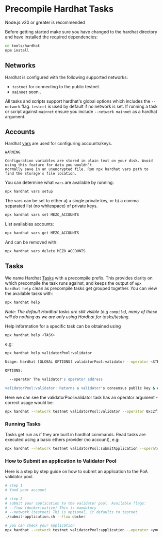 # Precompile Hardhat Tasks

Node.js v20 or greater is recommended

Before getting started make sure you have changed to the hardhat directory and have installed the required
dependencies:

```bash
cd tools/hardhat
npm install
```

## Networks

Hardhat is configured with the following supported networks:

* `testnet` for connecting to the public testnet.
* `mainnet` soon..

All tasks and scripts support hardhat's global options which includes the `--network` flag. `testnet` is
used by default if no network is set. If running a task or script against `mainnet` ensure you include
`--network mainnet` as a hardhat argument.

## Accounts

Hardhat [vars](https://hardhat.org/hardhat-runner/docs/guides/configuration-variables) are used for configuring
accounts/keys.

```text
WARNING

Configuration variables are stored in plain text on your disk. Avoid using this feature for data you wouldn’t
normally save in an unencrypted file. Run npx hardhat vars path to find the storage's file location.
```

You can determine what `vars` are available by running:

```bash
npx hardhat vars setup
```

The vars can be set to either a) a single private key, or b) a comma separated list (no whitespace) of private keys.

```bash
npx hardhat vars set MEZO_ACCOUNTS
```

List availables accounts:

```bash
npx hardhat vars get MEZO_ACCOUNTS
```

And can be removed with:

```bash
npx hardhat vars delete MEZO_ACCOUNTS
```

## Tasks

We name Hardhat [Tasks](https://hardhat.org/hardhat-runner/docs/advanced/create-task) with a precompile prefix. This
provides clarity on which precompile the task runs against, and keeps the output of `npx hardhat help` clean as
precompile tasks get grouped together. You can view the available tasks with:

```bash
npx hardhat help
```

*Note: The default Hardhat tasks are still visible (e.g `compile`), many of these will do nothing as we are only using
Hardhat for tasks/testing.*

Help information for a specific task can be obtained using

```bash
npx hardhat help <TASK>
```

e.g:

```bash
npx hardhat help validatorPool:validator
```

```bash
Usage: hardhat [GLOBAL OPTIONS] validatorPool:validator --operator <STRING>

OPTIONS:

  --operator The validator's operator address

validatorPool:validator: Returns a validator's consensus public key & description
```

Here we can see the validatorPool:validator task has an operator argument - correct usage would be:

```bash
npx hardhat --network testnet validatorPool:validator --operator 0xc2f7Ae302a68CF215bb3dA243dadAB3290308015
```

### Running Tasks

Tasks get run as if they are built in hardhat commands. Read tasks are executed using a basic ethers provider
(no account), e.g:

```bash
npx hardhat --network testnet validatorPool:submitApplication --operator <validator address> --conspubkey <validator consensus address> --moniker <mezod moniker>
```

### How to Submit an application to Validator Pool

Here is a step by step guide on how to submit an application to the PoA validator pool.

```bash
# step 1
# fund your account

# step 2
# submit your application to the validator pool. Available flags:
# --flow (docker|native) This is mandatory
# --network (testnet) Thi is optional, it defaults to testnet
./submit-application.sh --flow docker

# you can check your application
npx hardhat --network testnet validatorPool:application --operator <your validator address>
```
